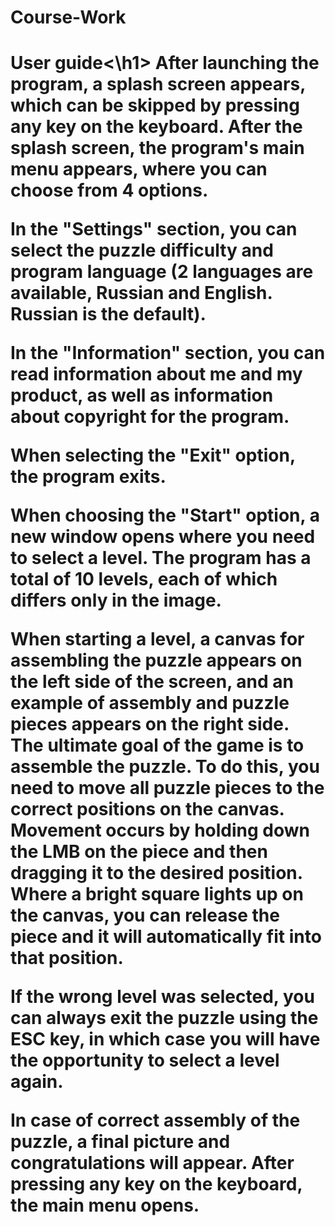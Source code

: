 # Course-Work
<h1>User guide<\h1>
 After launching the program, a splash screen appears, which can be skipped by pressing any key on the keyboard. After the splash screen, the program's main menu appears, where you can choose from 4 options.

In the "Settings" section, you can select the puzzle difficulty and program language (2 languages   are available, Russian and English. Russian is the default).

In the "Information" section, you can read information about me and my product, as well as information about copyright for the program.

When selecting the "Exit" option, the program exits.

When choosing the "Start" option, a new window opens where you need to select a level. The program has a total of 10 levels, each of which differs only in the image.

When starting a level, a canvas for assembling the puzzle appears on the left side of the screen, and an example of assembly and puzzle pieces appears on the right side. The ultimate goal of the game is to assemble the puzzle. To do this, you need to move all puzzle pieces to the correct positions on the canvas. Movement occurs by holding down the LMB on the piece and then dragging it to the desired position. Where a bright square lights up on the canvas, you can release the piece and it will automatically fit into that position.

If the wrong level was selected, you can always exit the puzzle using the ESC key, in which case you will have the opportunity to select a level again.

In case of correct assembly of the puzzle, a final picture and congratulations will appear. After pressing any key on the keyboard, the main menu opens.
